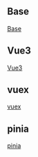 ## Base 
[Base](base/10.data.md) 
## Vue3 
[Vue3](Vue3/10.响应式API-refs.md) 
## vuex 
[vuex](vuex/01.简介.md) 
## pinia 
[pinia](pinia/01.简介.md) 
